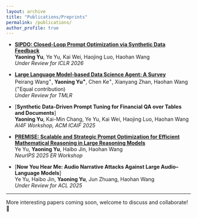 ```yaml
---
layout: archive
title: "Publications/Preprints"
permalink: /publications/
author_profile: true
---
```


* [**SIPDO: Closed-Loop Prompt Optimization via Synthetic Data Feedback**](https://arxiv.org/pdf/2505.19514)\
**Yaoning Yu**, Ye Yu, Kai Wei, Haojing Luo, Haohan Wang \
*Under Review for ICLR 2026* 

* [**Large Language Model-based Data Science Agent: A Survey**](https://arxiv.org/pdf/2508.02744)  
Peirang Wang<sup>+</sup>, **Yaoning Yu<sup>+</sup>**, Chen Ke<sup>+</sup>, Xianyang Zhan, Haohan Wang \
(<sup>+</sup>Equal contribution) \
*Under Review for TMLR*  

* [**Synthetic Data-Driven Prompt Tuning for Financial QA over Tables and Documents**] \
**Yaoning Yu**, Kai-Min Chang, Ye Yu, Kai Wei, Haojing Luo, Haohan Wang \
*AI4F Workshop, ACM ICAIF 2025*

* [**PREMISE: Scalable and Strategic Prompt Optimization for Efficient Mathematical Reasoning in Large Reasoning Models**](https://arxiv.org/pdf/2506.10716) \
Ye Yu, **Yaoning Yu**, Haibo Jin, Haohan Wang \
*NeurIPS 2025 ER Workshop*

* [**Now You Hear Me: Audio Narrative Attacks Against Large
Audio–Language Models**] \
Ye Yu, Haibo Jin, **Yaoning Yu**, Jun Zhuang, Haohan Wang \
*Under Review for ACL 2025*


<hr>
More interesting papers coming soon, welcome to discuss and collaborate!🙂
